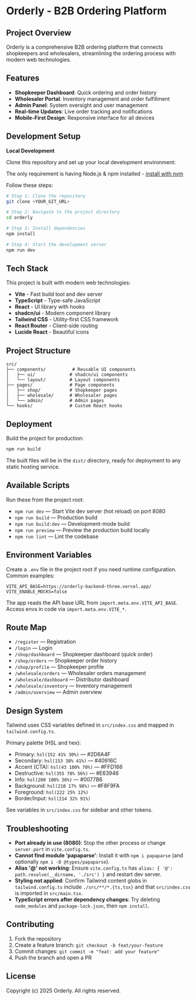 # Orderly - B2B Ordering Platform

## Project Overview

Orderly is a comprehensive B2B ordering platform that connects shopkeepers and wholesalers, streamlining the ordering process with modern web technologies.

## Features

- **Shopkeeper Dashboard**: Quick ordering and order history
- **Wholesaler Portal**: Inventory management and order fulfillment
- **Admin Panel**: System oversight and user management
- **Real-time Updates**: Live order tracking and notifications
- **Mobile-First Design**: Responsive interface for all devices

## Development Setup

**Local Development**

Clone this repository and set up your local development environment:

The only requirement is having Node.js & npm installed - [install with nvm](https://github.com/nvm-sh/nvm#installing-and-updating)

Follow these steps:

```sh
# Step 1: Clone the repository
git clone <YOUR_GIT_URL>

# Step 2: Navigate to the project directory
cd orderly

# Step 3: Install dependencies
npm install

# Step 4: Start the development server
npm run dev
```

## Tech Stack

This project is built with modern web technologies:

- **Vite** - Fast build tool and dev server
- **TypeScript** - Type-safe JavaScript
- **React** - UI library with hooks
- **shadcn/ui** - Modern component library
- **Tailwind CSS** - Utility-first CSS framework
- **React Router** - Client-side routing
- **Lucide React** - Beautiful icons

## Project Structure

```
src/
├── components/          # Reusable UI components
│   ├── ui/             # shadcn/ui components
│   └── layout/         # Layout components
├── pages/              # Page components
│   ├── shop/           # Shopkeeper pages
│   ├── wholesale/      # Wholesaler pages
│   └── admin/          # Admin pages
└── hooks/              # Custom React hooks
```

## Deployment

Build the project for production:

```sh
npm run build
```

The built files will be in the `dist/` directory, ready for deployment to any static hosting service.

## Available Scripts

Run these from the project root:

- `npm run dev` — Start Vite dev server (hot reload) on port 8080
- `npm run build` — Production build
- `npm run build:dev` — Development-mode build
- `npm run preview` — Preview the production build locally
- `npm run lint` — Lint the codebase

## Environment Variables

Create a `.env` file in the project root if you need runtime configuration. Common examples:

```
VITE_API_BASE=https://orderly-backend-three.vercel.app/
VITE_ENABLE_MOCKS=false
```

The app reads the API base URL from `import.meta.env.VITE_API_BASE`. Access envs in code via `import.meta.env.VITE_*`.

## Route Map

- `/register` — Registration
- `/login` — Login
- `/shop/dashboard` — Shopkeeper dashboard (quick order)
- `/shop/orders` — Shopkeeper order history
- `/shop/profile` — Shopkeeper profile
- `/wholesale/orders` — Wholesaler orders management
- `/wholesale/dashboard` — Distributor dashboard
- `/wholesale/inventory` — Inventory management
- `/admin/overview` — Admin overview

## Design System

Tailwind uses CSS variables defined in `src/index.css` and mapped in `tailwind.config.ts`.

Primary palette (HSL and hex):

- Primary: `hsl(152 41% 30%)` — #2D6A4F
- Secondary: `hsl(153 38% 41%)` — #40916C
- Accent (CTA): `hsl(43 100% 70%)` — #FFD166
- Destructive: `hsl(355 78% 56%)` — #E63946
- Info: `hsl(200 100% 36%)` — #0077B6
- Background: `hsl(210 17% 98%)` — #F8F9FA
- Foreground: `hsl(222 25% 12%)`
- Border/Input: `hsl(214 32% 91%)`

See variables in `src/index.css` for sidebar and other tokens.

## Troubleshooting

- __Port already in use (8080)__: Stop the other process or change `server.port` in `vite.config.ts`.
- __Cannot find module 'papaparse'__: Install it with `npm i papaparse` (and optionally `npm i -D @types/papaparse`).
- __Alias '@' not working__: Ensure `vite.config.ts` has `alias: { '@': path.resolve(__dirname, './src') }` and restart dev server.
- __Styling not applied__: Confirm Tailwind content globs in `tailwind.config.ts` include `./src/**/*.{ts,tsx}` and that `src/index.css` is imported in `src/main.tsx`.
- __TypeScript errors after dependency changes__: Try deleting `node_modules` and `package-lock.json`, then `npm install`.

## Contributing

1. Fork the repository
2. Create a feature branch: `git checkout -b feat/your-feature`
3. Commit changes: `git commit -m "feat: add your feature"`
4. Push the branch and open a PR

## License

Copyright (c) 2025 Orderly. All rights reserved.
